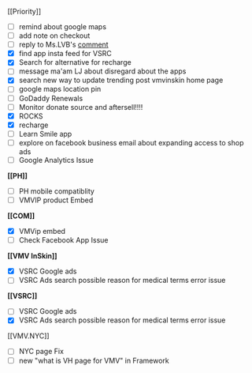 [[Priority]]
- [ ] remind about google maps
- [ ] add note on checkout
- [ ] reply to Ms.LVB's [comment](https://web.yammer.com/main/org/vmvgroup.com/threads/eyJfdHlwZSI6IlRocmVhZCIsImlkIjoiMjY3NjI3Njc3ODg2ODczNiJ9?trk_copy_link=V2)
- [x] find app insta feed for VSRC
- [x] Search for alternative for recharge
- [ ] message ma'am LJ about disregard about the apps
- [x] search new way to update trending post vmvinskin home page
- [ ] google maps location pin
- [ ] GoDaddy Renewals
- [ ] Monitor donate source and aftersell!!!!
- [x] ROCKS
- [x] recharge
- [ ] Learn Smile app
- [ ] explore on facebook business email about expanding access to shop ads
- [ ] Google Analytics Issue

**[[PH]]**
- [ ] PH mobile compatiblity
- [ ] VMVIP product Embed 

**[[COM]]**
- [x] VMVip embed
- [ ] Check Facebook App Issue

**[[VMV InSkin]]**
- [x] VSRC Google ads
- [ ] VSRC Ads search possible reason for medical terms error issue

**[[VSRC]]**
- [ ] VSRC Google ads
- [x] VSRC Ads search possible reason for medical terms error issue

[[VMV.NYC]]
- [ ] NYC page Fix
- [ ] new "what is VH page for VMV" in Framework
